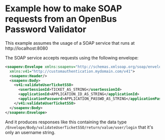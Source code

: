 # Example how to make SOAP requests from an OpenBus Password Validator

This example assumes the usage of a SOAP service that runs at http://localhost:8080

The SOAP service accepts requests using the following envelope:
```xml 
<soapenv:Envelope xmlns:soapenv="http://schemas.xmlsoap.org/soap/envelope/"
  xmlns:v41="http://customauthentication.mydomain.com/v41">
  <soapenv:Header/>
  <soapenv:Body>
    <v41:validateUserTicketSSO>
      <userSessionId>TICKET_AS_STRING</userSessionId>
      <applicationId>APPLICATION_ID_AS_STRING</applicationId>
      <applicationPassword>APPLICATION_PASSWD_AS_STRING</applicationPassword>
    </v41:validateUserTicketSSO>
  </soapenv:Body>
</soapenv:Envelope>
```

And it produces responses like this containing the data type ```/Envelope/Body/validateUserTicketSSO/return/value/user/login``` that it's only an username string.
